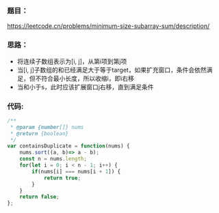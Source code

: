 ### **题目：**
https://leetcode.cn/problems/minimum-size-subarray-sum/description/


### **思路：** 
* 将连续子数组表示为[i, j]，从第i项到第j项
* 当[i, j]子数组的和已经满足大于等于target，如果扩充窗口，条件会依然满足，但不符合最小长度，所以收缩i，即i右移
* 当和小于s，此时应该扩展窗口j右移，直到满足条件


### **代码:**
```js
/**
 * @param {number[]} nums
 * @return {boolean}
 */
var containsDuplicate = function(nums) {
    nums.sort((a, b)=> a - b);
    const n = nums.length;
    for(let i = 0; i < n - 1; i++) {
        if(nums[i] === nums[i + 1]) {
            return true;
        }
    }
    return false;
};
```